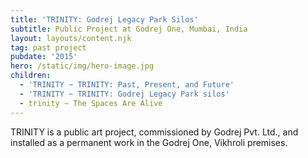 ```yaml
---
title: 'TRINITY: Godrej Legacy Park Silos'
subtitle: Public Project at Godrej One, Mumbai, India
layout: layouts/content.njk
tag: past project
pubdate: '2015'
hero: /static/img/hero-image.jpg
children:
  - 'TRINITY ~ TRINITY: Past, Present, and Future'
  - 'TRINITY ~ TRINITY: Godrej Legacy Park silos'
  - trinity ~ The Spaces Are Alive
---
```

TRINITY is a public art project, commissioned by Godrej Pvt. Ltd., and installed as a permanent work in the Godrej One, Vikhroli premises.
